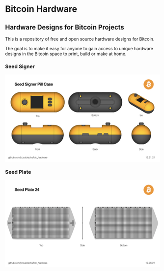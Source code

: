 # Bitcoin Hardware
## Hardware Designs for Bitcoin Projects

This is a repository of free and open source hardware designs for Bitcoin. 

The goal is to make it easy for anyone to gain access to unique hardware designs in the Bitcoin space to print, build or make at home.  

### Seed Signer

<img src="https://github.com/pcsubirachs/btc_hardware/blob/main/img/ss_pill.jpeg " alt="drawing" align="middle" width="800"/>

### Seed Plate

<img src="https://github.com/pcsubirachs/btc_hardware/blob/main/img/seed_plate/seed_plate.jpeg" alt="drawing" align="middle" width="800"/>
